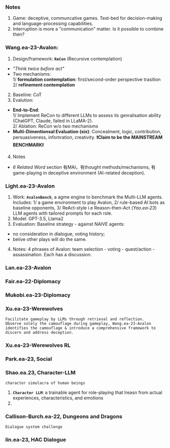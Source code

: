 ### Notes
1. Game: deceptive, communcative games. Test-bed for decision-making and language-processing capabilities.
2. Interruption is more a "communication" matter. Is it possible to combine then?

### Wang.ea-23-Avalon:  
1. Design/framework: **`ReCon`** (Recursive contemplation)
- *"Think twice before act"*
- Two mechanisms: <br>
1/ **formulation contemplation**: first/second-order perspective trasition <br>
2/ **refinement contemplation**
2. Baseline: CoT
3. Evalution: 
- **End-to-End**: <br>
1/ Implement ReCon to different LLMs to assess its genralisation ability (ChatGPT, Claude, failed in LLaMA-2). <br>
2/ Ablation: ReCon w/o two mechanisms
- **Multi-Dimentionsal Evaluation (six)**: Concealment, logic, contribution, persuasiveness, infomration, creativity. **❗️Claim to be the MAINSTREAM BENCHMARK❗️**
4. Notes
- *6 Related Word* section 有MAI，有thought methods/mechanisms, 有game-playing in deceptive environment (AI-related deception).

### Light.ea-23-Avalon

1. Work: **`AvalonBench`**, a agme engine to benchmark the Multi-LLM agents. Includes: 1/ a game environment to play Avalon, 2/ rule-based AI bots as baseline opponents, 3/ ReAct-style i.e Reason-then-Act (_Yao.ea-23_) LLM agents with tailored prompts for each role.
2. Model: GPT-3.5, Llama2
3. Evaluation: Baseline strategy - against NAIVE agents:
- no consideration in dialogue, voting history;
- belive other plays will do the same. 
4. Notes: 4 phrases of Avalon: team selection - voting - quest/action - assassination. Each has a discussion.

### Lan.ea-23-Avalon

### Fair.ea-22-Diplomacy

### Mukobi.ea-23-Diplomacy


### Xu.ea-23-Werewolves
```
Facilitate gameplay by LLMs through retrieval and reflection.
Observe solely the camouflage during gameplay, Wang.ea-23-Avalon identifies the camouflage & introduce a comprehensive framework to discern and address deception.
```

### Xu.ea-23-Werewolves RL

### Park.ea-23, Social

### Shao.ea.23, Character-LLM
```
character simulacra of human beings
```
1. **`Character LLM`**: a trainable agent for role-playing that lreasn from actual experiences, characteristics, and emotions
2. 

### Callison-Burch.ea-22, Dungeons and Dragons
```
Dialogue system challenge
```

### lin.ea-23, HAC Dialogue